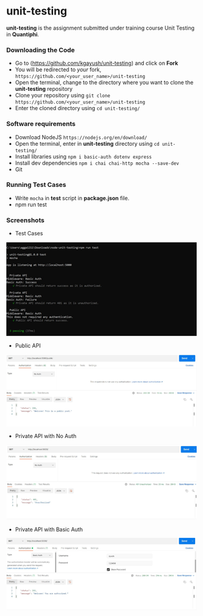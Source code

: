 # unit-testing

**unit-testing** is the assignment submitted under training course Unit Testing in **Quantiphi**.


### Downloading the Code

* Go to (<https://github.com/kgayush/unit-testing>) and click on **Fork**
* You will be redirected to *your* fork, `https://github.com/<your_user_name>/unit-testing`
* Open the terminal, change to the directory where you want to clone the **unit-testing** repository
* Clone your repository using `git clone https://github.com/<your_user_name>/unit-testing`
* Enter the cloned directory using `cd unit-testing/`


### Software requirements

* Download NodeJS `https://nodejs.org/en/download/`
* Open the terminal, enter in **unit-testing** directory using `cd unit-testing/`
* Install libraries using `npm i basic-auth dotenv express`
* Install dev dependencies `npm i chai chai-http mocha --save-dev`
* Git

### Running Test Cases

* Write `mocha` in **test** script in **package.json** file.
* npm run test


### Screenshots

* Test Cases

 ![Screenshot](screenshots/TestCases.jpg)
 
* Public API

 ![Screenshot](screenshots/Public-API.jpg)
 
* Private API with No Auth

 ![Screenshot](screenshots/Private-API-NoAuth.jpg)   
 
* Private API with Basic Auth
 
 ![Screenshot](screenshots/Private-API.jpg)
